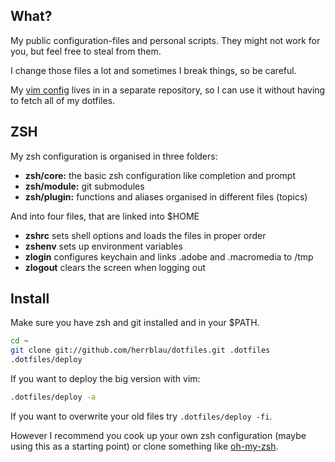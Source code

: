 
## What?

My public configuration-files and personal scripts. They might not work for
you, but feel free to steal from them.

I change those files a lot and sometimes I break things, so be careful.

My [vim config](https://github.com/herrblau/vimfiles) lives in in a separate
repository, so I can use it without having to fetch all of my dotfiles.

## ZSH

My zsh configuration is organised in three folders:

* **zsh/core:** the basic zsh configuration like completion and prompt
* **zsh/module:** git submodules
* **zsh/plugin:** functions and aliases organised in different files (topics)

And into four files, that are linked into $HOME

* **zshrc** sets shell options and loads the files in proper order
* **zshenv** sets up environment variables
* **zlogin** configures keychain and links .adobe and .macromedia to /tmp
* **zlogout** clears the screen when logging out

## Install

Make sure you have zsh and git installed and in your $PATH.

```sh
cd ~
git clone git://github.com/herrblau/dotfiles.git .dotfiles
.dotfiles/deploy
```

If you want to deploy the big version with vim:

```sh
.dotfiles/deploy -a
```

If you want to overwrite your old files try ```.dotfiles/deploy -fi```.

However I recommend you cook up your own zsh configuration (maybe using this as
a starting point) or clone something like
[oh-my-zsh](https://github.com/robbyrussell/oh-my-zsh).

